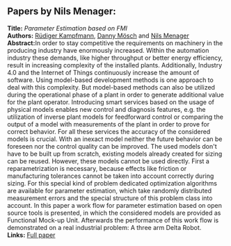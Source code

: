 <h2>Papers by Nils Menager:</h2>
<p>
<b>Title:</b> <i> Parameter Estimation based on FMI </i> <br />
<b>Authors:</b> <a href="../authors/author_131.html">Rüdiger Kampfmann</a>, <a href="../authors/author_183.html">Danny Mösch</a> and <a href="../authors/author_176.html">Nils Menager</a><br />
<b>Abstract:</b>In order to stay competitive the requirements on machinery in the producing industry have enormously increased. Within the automation industry these demands, like higher throughput or better energy efficiency, result in increasing complexity of the installed plants. Additionally, Industry 4.0 and the Internet of Things continuously increase the amount of software. Using model-based development methods is one approach to deal with this complexity. But model-based methods can also be utilized during the operational phase of a plant in order to generate additional value for the plant operator. Introducing smart services based on the usage of physical models enables new control and diagnosis features, e.g. the utilization of inverse plant models for feedforward control or comparing the output of a model with measurements of the plant in order to prove for correct behavior. For all these services the accuracy of the considered models is crucial. With an inexact model neither the future behavior can be foreseen nor the control quality can be improved. The used models don't have to be built up from scratch, existing models already created for sizing can be reused. However, these models cannot be used directly. First a reparametrization is necessary, because effects like friction or manufacturing tolerances cannot be taken into account correctly during sizing. For this special kind of problem dedicated optimization algorithms are available for parameter estimation, which take randomly distributed measurement errors and the special structure of this problem class into account. 
In this paper a work flow for parameter estimation based on open source tools is presented, in which the considered models are provided as Functional Mock-up Unit. Afterwards the performance of this work flow is demonstrated on a real industrial problem: A three arm Delta Robot.<br />
<b>Links:</b> <a href="../submissions/ecp17132313_KampfmannMoschMenager.pdf">Full paper</a></p>